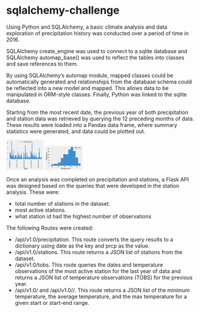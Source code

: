 # sqlalchemy-challenge

Using Python and SQLAlchemy, a basic climate analysis and data exploration of precipitation history was conducted over a period of time in 2016.  

SQLAlchemy create_engine was used to connect to a sqlite database and SQLAlchemy automap_base() was used to reflect the tables into classes and save references to them.  

By using SQLAlchemy’s automap module, mapped classes could be automatically generated and relationships from the database schema could be reflected into a new model and mapped.  This allows data to be manipulated in ORM-style classes.  Finally, Python was linked to the sqlite database.  

Starting from the most recent date, the previous year of both precipitation and station data was retrieved by querying the 12 preceding months of data.  These results were loaded into a Pandas data frame, where summary statistics were generated, and data could be plotted out.

<p float="left">
  <img src="images/precip_hist.png" width="100" />
  <img src="images/temp_hist.png" width="100" /> 
</p>

Once an analysis was completed on precipitation and stations, a Flask API was designed based on the queries that were developed in the station analysis.  These were:

- total number of stations in the dataset.
- most active stations.
- what station id had the highest number of observations

The following Routes were created:
- /api/v1.0/precipitation.  This route converts the query results to a dictionary using date as the key and prcp as the value.
- /api/v1.0/stations.  This route returns a JSON list of stations from the dataset.
- /api/v1.0/tobs.  This route queries the dates and temperature observations of the most active station for the last year of data and returns a JSON list of temperature observations (TOBS) for the previous year.
- /api/v1.0/<start> and /api/v1.0/<start>/<end>.  This route returns a JSON list of the minimum temperature, the average temperature, and the max temperature for a given start or start-end range.


